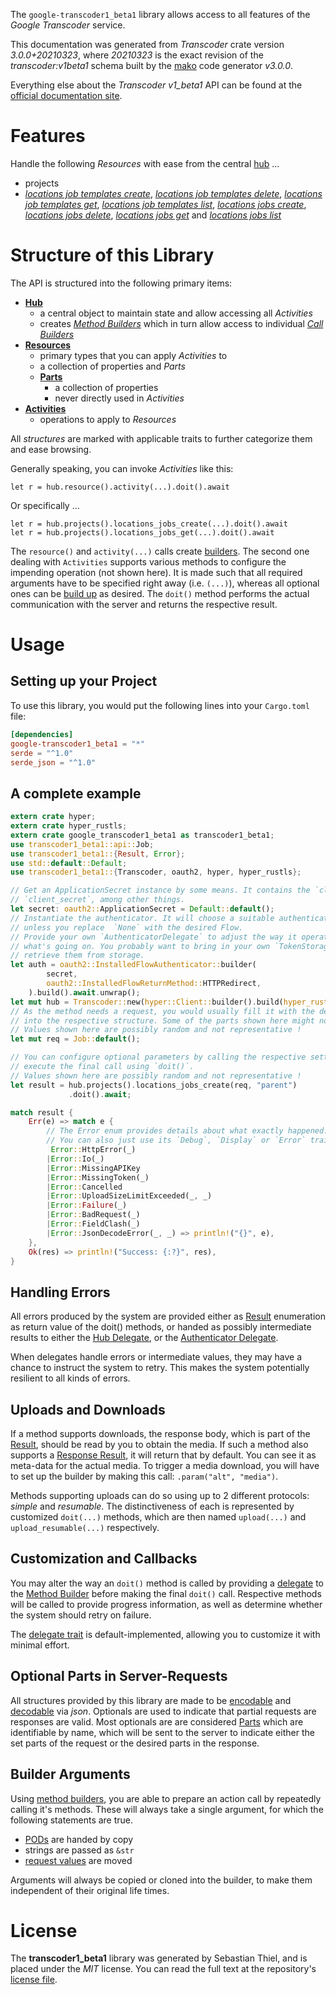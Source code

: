 <!---
DO NOT EDIT !
This file was generated automatically from 'src/mako/api/README.md.mako'
DO NOT EDIT !
-->
The `google-transcoder1_beta1` library allows access to all features of the *Google Transcoder* service.

This documentation was generated from *Transcoder* crate version *3.0.0+20210323*, where *20210323* is the exact revision of the *transcoder:v1beta1* schema built by the [mako](http://www.makotemplates.org/) code generator *v3.0.0*.

Everything else about the *Transcoder* *v1_beta1* API can be found at the
[official documentation site](https://cloud.google.com/transcoder/docs/).
# Features

Handle the following *Resources* with ease from the central [hub](https://docs.rs/google-transcoder1_beta1/3.0.0+20210323/google_transcoder1_beta1/Transcoder) ... 

* projects
 * [*locations job templates create*](https://docs.rs/google-transcoder1_beta1/3.0.0+20210323/google_transcoder1_beta1/api::ProjectLocationJobTemplateCreateCall), [*locations job templates delete*](https://docs.rs/google-transcoder1_beta1/3.0.0+20210323/google_transcoder1_beta1/api::ProjectLocationJobTemplateDeleteCall), [*locations job templates get*](https://docs.rs/google-transcoder1_beta1/3.0.0+20210323/google_transcoder1_beta1/api::ProjectLocationJobTemplateGetCall), [*locations job templates list*](https://docs.rs/google-transcoder1_beta1/3.0.0+20210323/google_transcoder1_beta1/api::ProjectLocationJobTemplateListCall), [*locations jobs create*](https://docs.rs/google-transcoder1_beta1/3.0.0+20210323/google_transcoder1_beta1/api::ProjectLocationJobCreateCall), [*locations jobs delete*](https://docs.rs/google-transcoder1_beta1/3.0.0+20210323/google_transcoder1_beta1/api::ProjectLocationJobDeleteCall), [*locations jobs get*](https://docs.rs/google-transcoder1_beta1/3.0.0+20210323/google_transcoder1_beta1/api::ProjectLocationJobGetCall) and [*locations jobs list*](https://docs.rs/google-transcoder1_beta1/3.0.0+20210323/google_transcoder1_beta1/api::ProjectLocationJobListCall)




# Structure of this Library

The API is structured into the following primary items:

* **[Hub](https://docs.rs/google-transcoder1_beta1/3.0.0+20210323/google_transcoder1_beta1/Transcoder)**
    * a central object to maintain state and allow accessing all *Activities*
    * creates [*Method Builders*](https://docs.rs/google-transcoder1_beta1/3.0.0+20210323/google_transcoder1_beta1/client::MethodsBuilder) which in turn
      allow access to individual [*Call Builders*](https://docs.rs/google-transcoder1_beta1/3.0.0+20210323/google_transcoder1_beta1/client::CallBuilder)
* **[Resources](https://docs.rs/google-transcoder1_beta1/3.0.0+20210323/google_transcoder1_beta1/client::Resource)**
    * primary types that you can apply *Activities* to
    * a collection of properties and *Parts*
    * **[Parts](https://docs.rs/google-transcoder1_beta1/3.0.0+20210323/google_transcoder1_beta1/client::Part)**
        * a collection of properties
        * never directly used in *Activities*
* **[Activities](https://docs.rs/google-transcoder1_beta1/3.0.0+20210323/google_transcoder1_beta1/client::CallBuilder)**
    * operations to apply to *Resources*

All *structures* are marked with applicable traits to further categorize them and ease browsing.

Generally speaking, you can invoke *Activities* like this:

```Rust,ignore
let r = hub.resource().activity(...).doit().await
```

Or specifically ...

```ignore
let r = hub.projects().locations_jobs_create(...).doit().await
let r = hub.projects().locations_jobs_get(...).doit().await
```

The `resource()` and `activity(...)` calls create [builders][builder-pattern]. The second one dealing with `Activities` 
supports various methods to configure the impending operation (not shown here). It is made such that all required arguments have to be 
specified right away (i.e. `(...)`), whereas all optional ones can be [build up][builder-pattern] as desired.
The `doit()` method performs the actual communication with the server and returns the respective result.

# Usage

## Setting up your Project

To use this library, you would put the following lines into your `Cargo.toml` file:

```toml
[dependencies]
google-transcoder1_beta1 = "*"
serde = "^1.0"
serde_json = "^1.0"
```

## A complete example

```Rust
extern crate hyper;
extern crate hyper_rustls;
extern crate google_transcoder1_beta1 as transcoder1_beta1;
use transcoder1_beta1::api::Job;
use transcoder1_beta1::{Result, Error};
use std::default::Default;
use transcoder1_beta1::{Transcoder, oauth2, hyper, hyper_rustls};

// Get an ApplicationSecret instance by some means. It contains the `client_id` and 
// `client_secret`, among other things.
let secret: oauth2::ApplicationSecret = Default::default();
// Instantiate the authenticator. It will choose a suitable authentication flow for you, 
// unless you replace  `None` with the desired Flow.
// Provide your own `AuthenticatorDelegate` to adjust the way it operates and get feedback about 
// what's going on. You probably want to bring in your own `TokenStorage` to persist tokens and
// retrieve them from storage.
let auth = oauth2::InstalledFlowAuthenticator::builder(
        secret,
        oauth2::InstalledFlowReturnMethod::HTTPRedirect,
    ).build().await.unwrap();
let mut hub = Transcoder::new(hyper::Client::builder().build(hyper_rustls::HttpsConnector::with_native_roots()), auth);
// As the method needs a request, you would usually fill it with the desired information
// into the respective structure. Some of the parts shown here might not be applicable !
// Values shown here are possibly random and not representative !
let mut req = Job::default();

// You can configure optional parameters by calling the respective setters at will, and
// execute the final call using `doit()`.
// Values shown here are possibly random and not representative !
let result = hub.projects().locations_jobs_create(req, "parent")
             .doit().await;

match result {
    Err(e) => match e {
        // The Error enum provides details about what exactly happened.
        // You can also just use its `Debug`, `Display` or `Error` traits
         Error::HttpError(_)
        |Error::Io(_)
        |Error::MissingAPIKey
        |Error::MissingToken(_)
        |Error::Cancelled
        |Error::UploadSizeLimitExceeded(_, _)
        |Error::Failure(_)
        |Error::BadRequest(_)
        |Error::FieldClash(_)
        |Error::JsonDecodeError(_, _) => println!("{}", e),
    },
    Ok(res) => println!("Success: {:?}", res),
}

```
## Handling Errors

All errors produced by the system are provided either as [Result](https://docs.rs/google-transcoder1_beta1/3.0.0+20210323/google_transcoder1_beta1/client::Result) enumeration as return value of
the doit() methods, or handed as possibly intermediate results to either the 
[Hub Delegate](https://docs.rs/google-transcoder1_beta1/3.0.0+20210323/google_transcoder1_beta1/client::Delegate), or the [Authenticator Delegate](https://docs.rs/yup-oauth2/*/yup_oauth2/trait.AuthenticatorDelegate.html).

When delegates handle errors or intermediate values, they may have a chance to instruct the system to retry. This 
makes the system potentially resilient to all kinds of errors.

## Uploads and Downloads
If a method supports downloads, the response body, which is part of the [Result](https://docs.rs/google-transcoder1_beta1/3.0.0+20210323/google_transcoder1_beta1/client::Result), should be
read by you to obtain the media.
If such a method also supports a [Response Result](https://docs.rs/google-transcoder1_beta1/3.0.0+20210323/google_transcoder1_beta1/client::ResponseResult), it will return that by default.
You can see it as meta-data for the actual media. To trigger a media download, you will have to set up the builder by making
this call: `.param("alt", "media")`.

Methods supporting uploads can do so using up to 2 different protocols: 
*simple* and *resumable*. The distinctiveness of each is represented by customized 
`doit(...)` methods, which are then named `upload(...)` and `upload_resumable(...)` respectively.

## Customization and Callbacks

You may alter the way an `doit()` method is called by providing a [delegate](https://docs.rs/google-transcoder1_beta1/3.0.0+20210323/google_transcoder1_beta1/client::Delegate) to the 
[Method Builder](https://docs.rs/google-transcoder1_beta1/3.0.0+20210323/google_transcoder1_beta1/client::CallBuilder) before making the final `doit()` call. 
Respective methods will be called to provide progress information, as well as determine whether the system should 
retry on failure.

The [delegate trait](https://docs.rs/google-transcoder1_beta1/3.0.0+20210323/google_transcoder1_beta1/client::Delegate) is default-implemented, allowing you to customize it with minimal effort.

## Optional Parts in Server-Requests

All structures provided by this library are made to be [encodable](https://docs.rs/google-transcoder1_beta1/3.0.0+20210323/google_transcoder1_beta1/client::RequestValue) and 
[decodable](https://docs.rs/google-transcoder1_beta1/3.0.0+20210323/google_transcoder1_beta1/client::ResponseResult) via *json*. Optionals are used to indicate that partial requests are responses 
are valid.
Most optionals are are considered [Parts](https://docs.rs/google-transcoder1_beta1/3.0.0+20210323/google_transcoder1_beta1/client::Part) which are identifiable by name, which will be sent to 
the server to indicate either the set parts of the request or the desired parts in the response.

## Builder Arguments

Using [method builders](https://docs.rs/google-transcoder1_beta1/3.0.0+20210323/google_transcoder1_beta1/client::CallBuilder), you are able to prepare an action call by repeatedly calling it's methods.
These will always take a single argument, for which the following statements are true.

* [PODs][wiki-pod] are handed by copy
* strings are passed as `&str`
* [request values](https://docs.rs/google-transcoder1_beta1/3.0.0+20210323/google_transcoder1_beta1/client::RequestValue) are moved

Arguments will always be copied or cloned into the builder, to make them independent of their original life times.

[wiki-pod]: http://en.wikipedia.org/wiki/Plain_old_data_structure
[builder-pattern]: http://en.wikipedia.org/wiki/Builder_pattern
[google-go-api]: https://github.com/google/google-api-go-client

# License
The **transcoder1_beta1** library was generated by Sebastian Thiel, and is placed 
under the *MIT* license.
You can read the full text at the repository's [license file][repo-license].

[repo-license]: https://github.com/Byron/google-apis-rsblob/main/LICENSE.md
